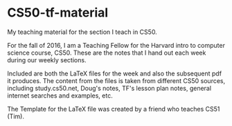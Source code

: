 # CS50-tf-material
My teaching material for the section I teach in CS50. 

For the fall of 2016, I am a Teaching Fellow for the Harvard intro to computer science course, CS50. These are the notes that I hand out each week during our weekly sections.

Included are both the LaTeX files for the week and also the subsequent pdf it produces. The content from the files is taken from different CS50 sources, including study.cs50.net, Doug's notes, TF's lesson plan notes, general internet searches and examples, etc.

The Template for the LaTeX file was created by a friend who teaches CS51 (Tim).

